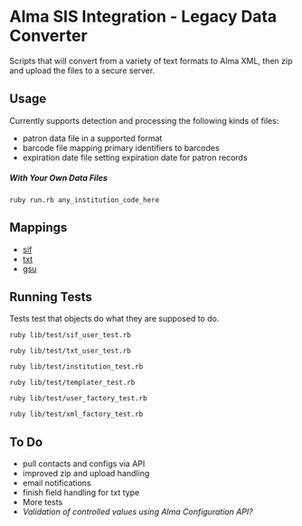 # Alma SIS Integration - Legacy Data Converter

Scripts that will convert from a variety of text formats to Alma XML, then zip and upload the files to a secure server.

## Usage

Currently supports detection and processing the following kinds of files:

+ patron data file in a supported format
+ barcode file mapping primary identifiers to barcodes
+ expiration date file setting expiration date for patron records

##### With Your Own Data Files

`ruby run.rb any_institution_code_here`

## Mappings

+ [sif](https://github.com/mksndz/alma-user-integration-legacy-converter/blob/master/lib/objects/sif_user.rb#L17)
+ [txt](https://github.com/mksndz/alma-user-integration-legacy-converter/blob/master/lib/objects/txt_user.rb#L9)
+ [gsu](https://github.com/mksndz/alma-user-integration-legacy-converter/blob/master/lib/objects/gsu_user.rb#L8)

## Running Tests

Tests test that objects do what they are supposed to do.

`ruby lib/test/sif_user_test.rb`

`ruby lib/test/txt_user_test.rb`

`ruby lib/test/institution_test.rb`

`ruby lib/test/templater_test.rb`

`ruby lib/test/user_factory_test.rb`

`ruby lib/test/xml_factory_test.rb`

## To Do
+ pull contacts and configs via API
+ improved zip and upload handling
+ email notifications
+ finish field handling for txt type
+ More tests
+ _Validation of controlled values using Alma Configuration API?_

